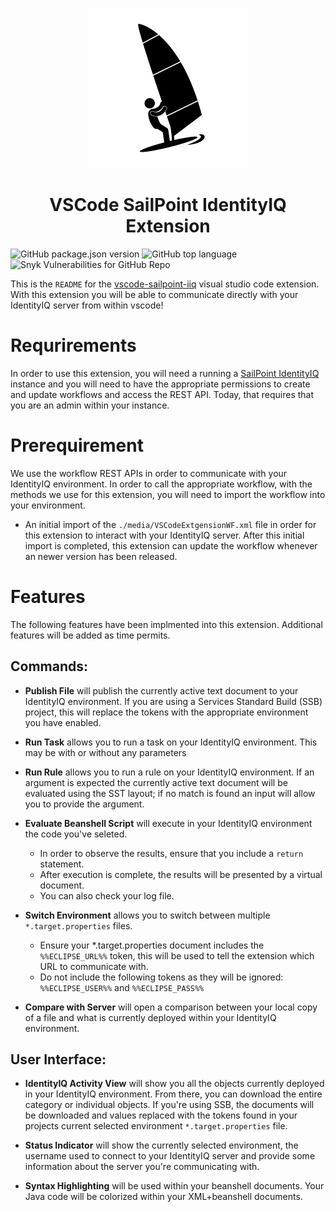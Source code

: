 <div style="text-align: center;">

![vscode-sailpoint-iiq icon](./media/iiqexplore-256.png "vscode-sailpoint-iiq icon")

# VSCode SailPoint IdentityIQ Extension

</div>

![GitHub package.json version](https://img.shields.io/github/package-json/v/parithon/vscode-sailpoint-iiq?label=github%20version&style=for-the-badge)
![GitHub top language](https://img.shields.io/github/languages/top/parithon/vscode-sailpoint-iiq?style=for-the-badge)
![Snyk Vulnerabilities for GitHub Repo](https://img.shields.io/snyk/vulnerabilities/github/parithon/vscode-sailpoint-iiq?label=SYNK%20Vulnerabilities&style=for-the-badge)
<!-- ![GitHub all releases](https://img.shields.io/github/downloads/parithon/vscode-sailpoint-iiq/total?style=for-the-badge) -->
<!-- ![Visual Studio Marketplace Version](https://img.shields.io/visual-studio-marketplace/v/1?label=Marketplace%20Version&style=for-the-badge) -->

This is the `README` for the [vscode-sailpoint-iiq](https://marketplace.visualstudio.com/items?itemName=parithon.vscode-sailpoint-iiq) visual studio code extension. With this extension you will be able to communicate directly with your IdentityIQ server from within vscode!

# Requrirements
In order to use this extension, you will need a running a [SailPoint IdentityIQ](https://www.sailpoint.com/products/identityIQ) instance and you will need to have the appropriate permissions to create and update workflows and access the REST API. Today, that requires that you are an admin within your instance.

# Prerequirement
We use the workflow REST APIs in order to communicate with your IdentityIQ environment. In order to call the appropriate workflow, with the methods we use for this extension, you will need to import the workflow into your environment.

- An initial import of the `./media/VSCodeExtgensionWF.xml` file in order for this extension to interact with your IdentityIQ server. After this initial import is completed, this extension can update the workflow whenever an newer version has been released.

# Features
The following features have been implmented into this extension. Additional features will be added as time permits.

## Commands:

- **Publish File** will publish the currently active text document to your IdentityIQ environment. If you are using a Services Standard Build (SSB) project, this will replace the tokens with the appropriate environment you have enabled.

- **Run Task** allows you to run a task on your IdentityIQ environment. This may be with or without any parameters

- **Run Rule** allows you to run a rule on your IdentityIQ environment. If an argument is expected the currently active text document will be evaluated using the SST layout; if no match is found an input will allow you to provide the argument.

- **Evaluate Beanshell Script** will execute in your IdentityIQ environment the code you've seleted. 
  - In order to observe the results, ensure that you include a `return` statement.
  - After execution is complete, the results will be presented by a virtual document.
  - You can also check your log file.

- **Switch Environment** allows you to switch between multiple `*.target.properties` files.
  - Ensure your *.target.properties document includes the `%%ECLIPSE_URL%%` token, this will be used to tell the extension which URL to communicate with.
  - Do not include the following tokens as they will be ignored: `%%ECLIPSE_USER%%` and `%%ECLIPSE_PASS%%`

- **Compare with Server** will open a comparison between your local copy of a file and what is currently deployed within your IdentityIQ environment.

## User Interface:

- **IdentityIQ Activity View** will show you all the objects currently deployed in your IdentityIQ environment. From there, you can download the entire category or individual objects. If you're using SSB, the documents will be downloaded and values replaced with the tokens found in your projects current selected environment `*.target.properties` file.

- **Status Indicator** will show the currently selected environment, the username used to connect to your IdentityIQ server and provide some information about the server you're communicating with.

- **Syntax Highlighting** will be used within your beanshell documents. Your Java code will be colorized within your XML+beanshell documents.
